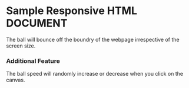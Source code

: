 # Sample Responsive HTML DOCUMENT
The ball will bounce off the boundry of the webpage irrespective of the screen size.

### Additional Feature
The ball speed will randomly increase or decrease when you click on the canvas.
